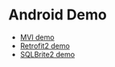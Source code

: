 # Android Demo

- [MVI demo](https://github.com/x99wang/androidDemo/tree/mvi-demo)
- [Retrofit2 demo](https://github.com/x99wang/androidDemo/tree/retrofit2-demo)
- [SQLBrite2 demo](https://github.com/x99wang/androidDemo/tree/sqlbrite2-demo)
